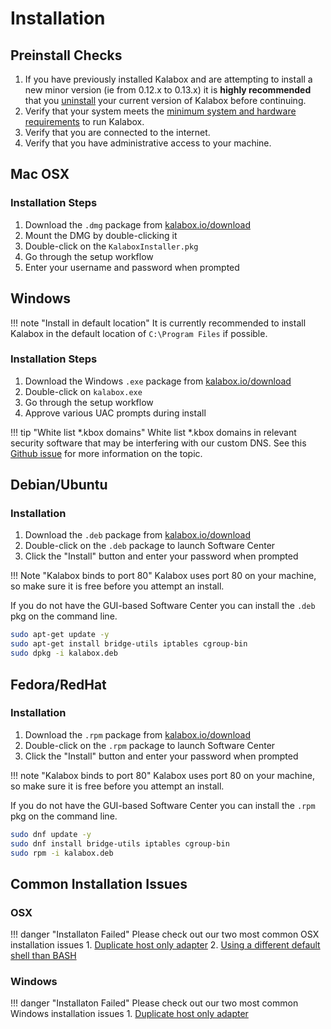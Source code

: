 Installation
============

Preinstall Checks
-----------------

1. If you have previously installed Kalabox and are attempting to install a new minor version (ie from 0.12.x to 0.13.x) it is **highly recommended** that you [uninstall](http://docs.kalabox.io/users/uninstall/) your current version of Kalabox before continuing.
2. Verify that your system meets the [minimum system and hardware requirements](http://docs.kalabox.io/general/sysreq/) to run Kalabox.
3. Verify that you are connected to the internet.
4. Verify that you have administrative access to your machine.

Mac OSX
-------

### Installation Steps

1. Download the `.dmg` package from [kalabox.io/download](http://kalabox.io/download)
2. Mount the DMG by double-clicking it
3. Double-click on the `KalaboxInstaller.pkg`
4. Go through the setup workflow
5. Enter your username and password when prompted

Windows
-------

!!! note "Install in default location"
    It is currently recommended to install Kalabox in the default location of `C:\Program Files` if possible.

### Installation Steps

1. Download the Windows `.exe` package from [kalabox.io/download](http://kalabox.io/download)
2. Double-click on `kalabox.exe`
3. Go through the setup workflow
3. Approve various UAC prompts during install

!!! tip "White list *.kbox domains"
    White list *.kbox domains in relevant security software that may be interfering with our custom DNS. See this [Github issue](https://github.com/kalabox/kalabox/issues/891) for more information on the topic.

Debian/Ubuntu
-------------

### Installation

1. Download the `.deb` package from [kalabox.io/download](http://kalabox.io/download)
2. Double-click on the `.deb` package to launch Software Center
3. Click the "Install" button and enter your password when prompted

!!! Note "Kalabox binds to port 80"
    Kalabox uses port 80 on your machine, so make sure it is free before you attempt an install.

If you do not have the GUI-based Software Center you can install the `.deb` pkg on the command line.

```bash
sudo apt-get update -y
sudo apt-get install bridge-utils iptables cgroup-bin
sudo dpkg -i kalabox.deb
```

Fedora/RedHat
-------------

### Installation

1. Download the `.rpm` package from [kalabox.io/download](http://kalabox.io/download)
2. Double-click on the `.rpm` package to launch Software Center
3. Click the "Install" button and enter your password when prompted

!!! note "Kalabox binds to port 80"
    Kalabox uses port 80 on your machine, so make sure it is free before you attempt an install.

If you do not have the GUI-based Software Center you can install the `.rpm` pkg on the command line.

```bash
sudo dnf update -y
sudo dnf install bridge-utils iptables cgroup-bin
sudo rpm -i kalabox.deb
```

Common Installation Issues
--------------------------

### OSX

!!! danger "Installaton Failed"
    Please check out our two most common OSX installation issues
    1. [Duplicate host only adapter](./troubleshooting/#resolving-duplicate-host-only-adapters)
    2. [Using a different default shell than BASH](https://github.com/kalabox/kalabox/issues/1343)

### Windows

!!! danger "Installaton Failed"
    Please check out our two most common Windows installation issues
    1. [Duplicate host only adapter](./troubleshooting/#resolving-duplicate-host-only-adapters)

